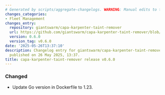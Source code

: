 ```yaml
---
# Generated by scripts/aggregate-changelogs. WARNING: Manual edits to this files will be overwritten.
changes_categories:
- Fleet Management
changes_entry:
  repository: giantswarm/capa-karpenter-taint-remover
  url: https://github.com/giantswarm/capa-karpenter-taint-remover/blob/master/CHANGELOG.md#060---2025-05-26
  version: 0.6.0
  version_tag: v0.6.0
date: '2025-05-26T13:37:10'
description: Changelog entry for giantswarm/capa-karpenter-taint-remover version 0.6.0,
  published on 26 May 2025, 13:37.
title: capa-karpenter-taint-remover release v0.6.0
---
```


### Changed
- Update Go version in Dockerfile to 1.23.
